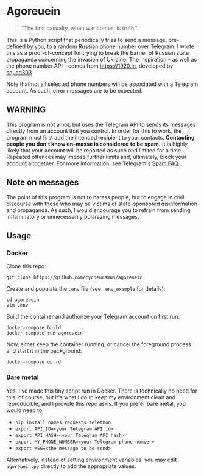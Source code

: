 # Agoreuein

> "The first casualty, when war comes, is truth."

This is a Python script that periodically tries to send a message, pre-defined by you, to a random Russian phone number over Telegram. I wrote this as a proof-of-concept for trying to break the barrier of Russian state propaganda concerning the invasion of Ukraine. The inspiration – as well as the phone number API – comes from https://1920.in, developed by [squad303](https://github.com/squad303/squad303app).

Note that not all selected phone numbers will be associated with a Telegram account. As such, error messages are to be expected.

## WARNING

This program is not a bot, but uses the Telegram API to sends its messages directly from an account that you control. In order for this to work, the program must first add the intended recipient to your contacts. **Contacting people you don't know en-masse is considered to be spam.** It is highly likely that your account will be reported as such and limited for a time. Repeated offences may impose further limits and, ultimately, block your account altogether. For more information, see Telegram's [Spam FAQ](https://telegram.org/faq_spam).

## Note on messages

The point of this program is not to harass people, but to engage in civil discourse with those who may be victims of state-sponsored disinformation and propaganda. As such, I would encourage you to refrain from sending inflammatory or unnecessarily polarazing messages.

## Usage

### Docker

Clone this repo: 
```
git clone https://github.com/cycneuramus/agoreuein
```

Create and populate the `.env` file (see `.env_example` for details):
```
cd agoreuein
vim .env
```

Build the container and authorize your Telegram account on first run:
```
docker-compose build
docker-compose run agoreuein
```

Now, either keep the container running, or cancel the foreground process and start it in the background:
```
docker-compose up -d
```

### Bare metal
Yes, I've made this tiny script run in Docker. There is technically no need for this, of course, but it's what I do to keep my environment clean and reproducible, and I provide this repo as-is. If you prefer bare metal, you would need to:

+ `pip install names requests telethon`
+ `export API_ID=<your Telegram API id>` 
+ `export API_HASH=<your Telegram API hash>`
+ `export MY_PHONE_NUMBER=<your Telegram phone number>`
+ `export MSG=<the message to be send>`

Alternatively, instead of setting environment variables, you may edit `agoreuein.py` directly to add the appropriate values. 
